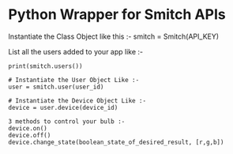 # Python Wrapper for Smitch APIs

Instantiate the Class Object like this :- 
smitch = Smitch(API_KEY)

List all the users added to your app like :-
```
print(smitch.users())

# Instantiate the User Object Like :-
user = smitch.user(user_id)

# Instantiate the Device Object Like :-
device = user.device(device_id)

3 methods to control your bulb :-
device.on()
device.off()
device.change_state(boolean_state_of_desired_result, [r,g,b]) 
```
